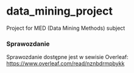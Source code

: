 # data_mining_project
Project for MED (Data Mining Methods) subject

### Sprawozdanie
Sprawozdanie dostępne jest w sewisie Overleaf: https://www.overleaf.com/read/nznbdrmpbykk
